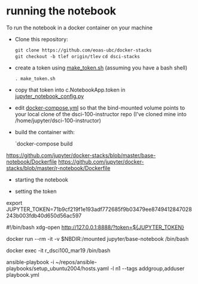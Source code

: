 # running the notebook

To run the notebook in a docker container on your machine

- Clone this repository:

  `git clone https://github.com/eoas-ubc/docker-stacks`  
  `git checkout -b tlef origin/tlev`
  `cd dsci-stacks`

- create a token using [make_token.sh](https://github.com/eoas-ubc/docker-stacks/blob/tlef/make_token.sh)  (assuming you have a bash shell)

  `. make_token.sh`

- copy that token into c.NotebookApp.token in [jupyter_notebook_config.py](https://github.com/eoas-ubc/docker-stacks/blob/tlef/r-dsci-100/jupyter_notebook_config.py)

- edit [docker-compose.yml](https://github.com/eoas-ubc/docker-stacks/blob/tlef/docker-compose.yml) so that the bind-mounted volume points to your local clone of the dsci-100-instructor repo (I've cloned mine into /home/jupyter/dsci-100-instructor)

- build the container with:

  `docker-compose build 


https://github.com/jupyter/docker-stacks/blob/master/base-notebook/Dockerfile
https://github.com/jupyter/docker-stacks/blob/master/r-notebook/Dockerfile

* starting the notebook

* setting the token

export JUPYTER_TOKEN=71b9cf219f1e193adf772685f9b03479ee8749412847028243b003fdb40d650d56ac597

#!/bin/bash
xdg-open http://127.0.0.1:8888/?token=${JUPYTER_TOKEN}


docker run --rm -it -v $NBDIR:/mounted jupyter/base-notebook /bin/bash

docker exec -it r_dsci100_mar19 /bin/bash


ansible-playbook -i ~/repos/ansible-playbooks/setup_ubuntu2004/hosts.yaml -l n1 --tags addgroup,adduser playbook.yml



